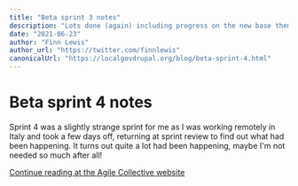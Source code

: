 ```yaml
---
title: "Beta sprint 3 notes"
description: "Lots done (again) including progress on the new base theme, Open Referral, directory areas and research intervals. Our survey went live too!"
date: "2021-06-23"
author: "Finn Lewis"
author_url: "https://twitter.com/finnlewis"
canonicalUrl: "https://localgovdrupal.org/blog/beta-sprint-4.html"
---
```


# Beta sprint 4 notes

Sprint 4 was a slightly strange sprint for me as I was working remotely in Italy and took a few days off, returning at sprint review to find out what had been happening. It turns out quite a lot had been happening, maybe I'm not needed so much after all!

[Continue reading at the Agile Collective website](https://agile.coop/blog/local-gov-drupal-beta-sprint-4-notes/)
